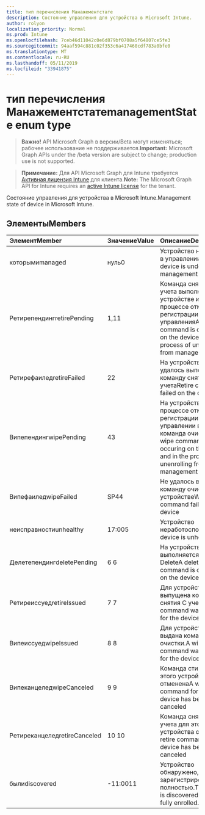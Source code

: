 ```yaml
---
title: тип перечисления Манажементстате
description: Состояние управления для устройства в Microsoft Intune.
author: rolyon
localization_priority: Normal
ms.prod: Intune
ms.openlocfilehash: 7ceb46d11042c0e6d879bf0708a5f64807ce5fe3
ms.sourcegitcommit: 94aaf594c881c02f353c6a417460cdf783a0bfe0
ms.translationtype: MT
ms.contentlocale: ru-RU
ms.lasthandoff: 05/11/2019
ms.locfileid: "33941875"
---
```

# <a name="managementstate-enum-type"></a><span data-ttu-id="0f351-103">тип перечисления Манажементстате</span><span class="sxs-lookup"><span data-stu-id="0f351-103">managementState enum type</span></span>

> <span data-ttu-id="0f351-104">**Важно!** API Microsoft Graph в версии/Beta могут изменяться; рабочее использование не поддерживается.</span><span class="sxs-lookup"><span data-stu-id="0f351-104">**Important:** Microsoft Graph APIs under the /beta version are subject to change; production use is not supported.</span></span>

> <span data-ttu-id="0f351-105">**Примечание:** Для API Microsoft Graph для Intune требуется [Активная лицензия Intune](https://go.microsoft.com/fwlink/?linkid=839381) для клиента.</span><span class="sxs-lookup"><span data-stu-id="0f351-105">**Note:** The Microsoft Graph API for Intune requires an [active Intune license](https://go.microsoft.com/fwlink/?linkid=839381) for the tenant.</span></span>

<span data-ttu-id="0f351-106">Состояние управления для устройства в Microsoft Intune.</span><span class="sxs-lookup"><span data-stu-id="0f351-106">Management state of device in Microsoft Intune.</span></span>

## <a name="members"></a><span data-ttu-id="0f351-107">Элементы</span><span class="sxs-lookup"><span data-stu-id="0f351-107">Members</span></span>
|<span data-ttu-id="0f351-108">Элемент</span><span class="sxs-lookup"><span data-stu-id="0f351-108">Member</span></span>|<span data-ttu-id="0f351-109">Значение</span><span class="sxs-lookup"><span data-stu-id="0f351-109">Value</span></span>|<span data-ttu-id="0f351-110">Описание</span><span class="sxs-lookup"><span data-stu-id="0f351-110">Description</span></span>|
|:---|:---|:---|
|<span data-ttu-id="0f351-111">которыми</span><span class="sxs-lookup"><span data-stu-id="0f351-111">managed</span></span>|<span data-ttu-id="0f351-112">нуль</span><span class="sxs-lookup"><span data-stu-id="0f351-112">0</span></span>|<span data-ttu-id="0f351-113">Устройство находится в управлении</span><span class="sxs-lookup"><span data-stu-id="0f351-113">The device is under management</span></span>|
|<span data-ttu-id="0f351-114">Ретирепендинг</span><span class="sxs-lookup"><span data-stu-id="0f351-114">retirePending</span></span>|<span data-ttu-id="0f351-115">1,1</span><span class="sxs-lookup"><span data-stu-id="0f351-115">1</span></span>|<span data-ttu-id="0f351-116">Команда снятия с учета выполняется на устройстве и в процессе отмены регистрации из управления</span><span class="sxs-lookup"><span data-stu-id="0f351-116">A retire command is occuring on the device and in the process of unenrolling from management</span></span>|
|<span data-ttu-id="0f351-117">Ретирефаилед</span><span class="sxs-lookup"><span data-stu-id="0f351-117">retireFailed</span></span>|<span data-ttu-id="0f351-118">2</span><span class="sxs-lookup"><span data-stu-id="0f351-118">2</span></span>|<span data-ttu-id="0f351-119">На устройстве не удалось выполнить команду снятия с учета</span><span class="sxs-lookup"><span data-stu-id="0f351-119">Retire command failed on the device</span></span>|
|<span data-ttu-id="0f351-120">Випепендинг</span><span class="sxs-lookup"><span data-stu-id="0f351-120">wipePending</span></span>|<span data-ttu-id="0f351-121">4</span><span class="sxs-lookup"><span data-stu-id="0f351-121">3</span></span>|<span data-ttu-id="0f351-122">На устройстве и в процессе отмены регистрации в управлении возникает команда очистки.</span><span class="sxs-lookup"><span data-stu-id="0f351-122">A wipe command is occuring on the device and in the process of unenrolling from management</span></span>|
|<span data-ttu-id="0f351-123">Випефаилед</span><span class="sxs-lookup"><span data-stu-id="0f351-123">wipeFailed</span></span>|<span data-ttu-id="0f351-124">SP4</span><span class="sxs-lookup"><span data-stu-id="0f351-124">4</span></span>|<span data-ttu-id="0f351-125">Не удалось выполнить команду очистки на устройстве</span><span class="sxs-lookup"><span data-stu-id="0f351-125">Wipe command failed on the device</span></span>|
|<span data-ttu-id="0f351-126">неисправности</span><span class="sxs-lookup"><span data-stu-id="0f351-126">unhealthy</span></span>|<span data-ttu-id="0f351-127">17:00</span><span class="sxs-lookup"><span data-stu-id="0f351-127">5</span></span>|<span data-ttu-id="0f351-128">Устройство неработоспособно.</span><span class="sxs-lookup"><span data-stu-id="0f351-128">The device is unhealthy.</span></span>|
|<span data-ttu-id="0f351-129">Делетепендинг</span><span class="sxs-lookup"><span data-stu-id="0f351-129">deletePending</span></span>|<span data-ttu-id="0f351-130">6 </span><span class="sxs-lookup"><span data-stu-id="0f351-130">6</span></span>|<span data-ttu-id="0f351-131">На устройстве выполняется команда Delete</span><span class="sxs-lookup"><span data-stu-id="0f351-131">A delete command is occuring on the device</span></span> |
|<span data-ttu-id="0f351-132">Ретиреиссуед</span><span class="sxs-lookup"><span data-stu-id="0f351-132">retireIssued</span></span>|<span data-ttu-id="0f351-133">7 </span><span class="sxs-lookup"><span data-stu-id="0f351-133">7</span></span>|<span data-ttu-id="0f351-134">Для устройства была выпущена команда снятия С учета</span><span class="sxs-lookup"><span data-stu-id="0f351-134">A retire command was issued for the device</span></span>|
|<span data-ttu-id="0f351-135">Випеиссуед</span><span class="sxs-lookup"><span data-stu-id="0f351-135">wipeIssued</span></span>|<span data-ttu-id="0f351-136">8 </span><span class="sxs-lookup"><span data-stu-id="0f351-136">8</span></span>|<span data-ttu-id="0f351-137">Для устройства была выдана команда очистки.</span><span class="sxs-lookup"><span data-stu-id="0f351-137">A wipe command was issued for the device</span></span>|
|<span data-ttu-id="0f351-138">Випеканцелед</span><span class="sxs-lookup"><span data-stu-id="0f351-138">wipeCanceled</span></span>|<span data-ttu-id="0f351-139">9 </span><span class="sxs-lookup"><span data-stu-id="0f351-139">9</span></span>|<span data-ttu-id="0f351-140">Команда стирания для этого устройства отменена</span><span class="sxs-lookup"><span data-stu-id="0f351-140">A wipe command for this device has been canceled</span></span>|
|<span data-ttu-id="0f351-141">Ретиреканцелед</span><span class="sxs-lookup"><span data-stu-id="0f351-141">retireCanceled</span></span>|<span data-ttu-id="0f351-142">10 </span><span class="sxs-lookup"><span data-stu-id="0f351-142">10</span></span>|<span data-ttu-id="0f351-143">Команда снятия С учета для этого устройства отменена</span><span class="sxs-lookup"><span data-stu-id="0f351-143">A retire command for this device has been canceled</span></span>|
|<span data-ttu-id="0f351-144">были</span><span class="sxs-lookup"><span data-stu-id="0f351-144">discovered</span></span>|<span data-ttu-id="0f351-145">-11:00</span><span class="sxs-lookup"><span data-stu-id="0f351-145">11</span></span>|<span data-ttu-id="0f351-146">Устройство обнаружено, но не зарегистрировано полностью.</span><span class="sxs-lookup"><span data-stu-id="0f351-146">The device is discovered but not fully enrolled.</span></span>|




